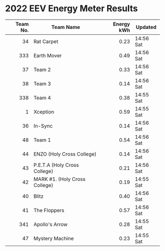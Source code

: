 # 2022 EEV Energy Meter Results
|Team No.|Team Name|Energy kWh|Updated|
|---:|---|---:|---|
|34|Rat Carpet|0.23|14:56 Sat|
|333|Earth Mover|0.49|14:56 Sat|
|37|Team 2|0.33|14:56 Sat|
|38|Team 3|0.14|14:56 Sat|
|338|Team 4|0.38|14:55 Sat|
|1|Xception|0.59|14:55 Sat|
|36|In-Sync|0.14|14:56 Sat|
|48|Team 1|0.54|14:56 Sat|
|44|ENZO (Holy Cross College)|0.14|14:56 Sat|
|43|P.E.T.A (Holy Cross College)|0.21|14:56 Sat|
|42|MARK #1. (Holy Cross College)|0.19|14:55 Sat|
|40|Blitz|0.40|14:56 Sat|
|41|The Floppers|0.57|14:56 Sat|
|341|Apollo's Arrow|0.28|14:55 Sat|
|47|Mystery Machine|0.23|14:55 Sat|
